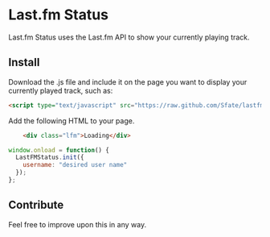 # Last.fm Status

Last.fm Status uses the Last.fm API to show your currently playing track.

## Install

Download the .js file and include it on the page you want to display your currently played track, such as:
```html
<script type="text/javascript" src="https://raw.github.com/Sfate/lastfm-status/master/last_fm.js"></scripst>
```

Add the following HTML to your page.
```html
	<div class="lfm">Loading</div>
```

```js
window.onload = function() {
  LastFMStatus.init({
    username: "desired user name"
  });
};
```

## Contribute

Feel free to improve upon this in any way.
